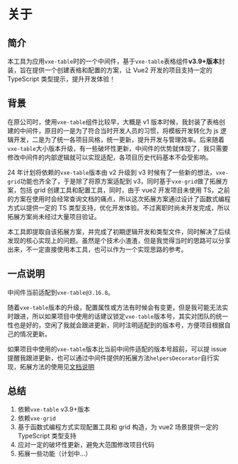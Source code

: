 # 关于

## 简介

本工具为应用`vxe-table`时的一个中间件，基于`vxe-table`表格组件**v3.9+版本**封装，旨在提供一个创建表格和配置的方案，让 Vue2 开发的项目支持一定的 TypeScript 类型提示，提升开发体验！

## 背景

在原公司时，使用`vxe-table`组件比较早，大概是 v1 版本时候，我封装了表格创建的中间件，原目的一是为了符合当时开发人员的习惯，将模板开发转化为 js 逻辑开发，二是为了统一各项目风格，统一更新，提升开发与管理效率。后来随着`vxe-table`大小版本升级，有一些破坏性更新，中间件的优势就体现了，我只需要修改中间件的内部逻辑就可以实现适配，各项目历史代码基本不会受影响。

24 年计划将依赖的`vxe-table`版本由 v2 升级到 v3 时候有了一些新的想法，`vxe-grid`功能也齐全了，于是除了将原方案适配到 v3，同时基于`vxe-grid`做了拓展方案，包括 grid 创建工具和配置工具，同时，由于 vue2 开发项目未使用 TS，之前的方案在使用时会经常查询文档的痛点，所以这次拓展方案通过设计了函数式编程方式以提供一定的 TS 类型支持，优化开发体验。不过离职时尚未开发完成，所以拓展方案尚未经过大量项目验证。

本工具即提取自该拓展方案，并完成了初期逻辑开发和类型文件，同时解决了后续发现的核心实现上的问题。虽然是个技术小渣渣，但是我觉得当时的思路可以分享出来，不一定直接使用本工具，也可以作为一个实现思路的参考。

## 一点说明

中间件当前适配到`vxe-table@3.16.8`。

随着`vxe-table`版本的升级，配置属性或方法有时候会有变更，但是我可能无法实时跟进，所以如果项目中使用的话建议锁定`vxe-table`版本号，其实对团队的统一性也是好的，空闲了我就会跟进更新，同时注明适配到的版本号，方便项目根据自己的情况更新。

如果项目中使用的`vxe-table`版本比当前中间件适配的版本号超前，可以提 issue 提醒我跟进更新，也可以通过中间件提供的拓展方法`helpersDecorator`自行实现，拓展方法的使用见[文档说明](/zh/extend/guide.html)

## 总结

1. 依赖`vxe-table` v3.9+版本
2. 依赖`vxe-grid`
3. 基于函数式编程方式实现配置工具和 grid 构造，为 vue2 场景提供一定的 TypeScript 类型支持
4. 应对一定的破坏性更新，避免大范围修改项目代码
5. 拓展一些功能（计划中...）
